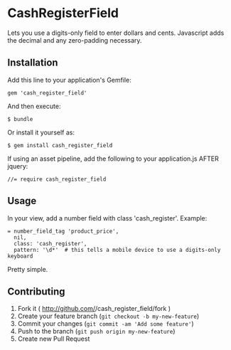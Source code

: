 # CashRegisterField

Lets you use a digits-only field to enter dollars and cents.
Javascript adds the decimal and any zero-padding necessary.

## Installation

Add this line to your application's Gemfile:

    gem 'cash_register_field'

And then execute:

    $ bundle

Or install it yourself as:

    $ gem install cash_register_field

If using an asset pipeline, add the following to your application.js AFTER jquery:

`//= require cash_register_field`

## Usage

In your view, add a number field with class 'cash_register'.  Example:

    = number_field_tag 'product_price',
      nil,
      class: 'cash_register',
      pattern: '\d*'  # this tells a mobile device to use a digits-only keyboard

Pretty simple.

## Contributing

1. Fork it ( http://github.com/<my-github-username>/cash_register_field/fork )
2. Create your feature branch (`git checkout -b my-new-feature`)
3. Commit your changes (`git commit -am 'Add some feature'`)
4. Push to the branch (`git push origin my-new-feature`)
5. Create new Pull Request
